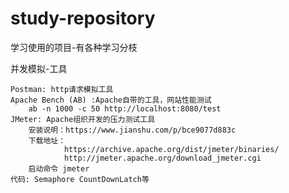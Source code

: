 # study-repository
学习使用的项目-有各种学习分枝

并发模拟-工具
    
    Postman: http请求模拟工具
    Apache Bench (AB) :Apache自带的工具，网站性能测试
        ab -n 1000 -c 50 http://localhost:8080/test
    JMeter: Apache组织开发的压力测试工具
        安装说明：https://www.jianshu.com/p/bce9077d883c
        下载地址：
                https://archive.apache.org/dist/jmeter/binaries/
                http://jmeter.apache.org/download_jmeter.cgi
        启动命令 jmeter
    代码: Semaphore CountDownLatch等 